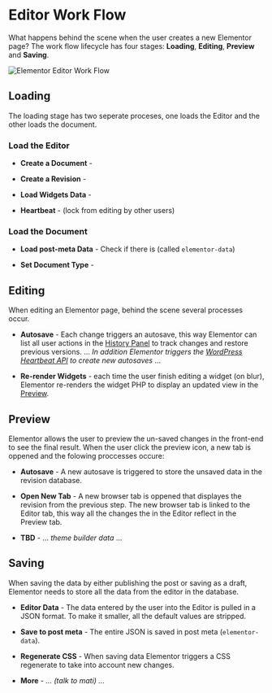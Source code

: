 # Editor Work Flow

What happens behind the scene when the user creates a new Elementor page? The work flow lifecycle has four stages: **Loading**, **Editing**, **Preview** and **Saving**.

<img :src="$withBase('/assets/img/elementor-editor-work-flow.png')" alt="Elementor Editor Work Flow">

## Loading

The loading stage has two seperate proceses, one loads the Editor and the other loads the document.

### Load the Editor

* **Create a Document** - 

* **Create a Revision** - 

* **Load Widgets Data** - 

* **Heartbeat** - (lock from editing by other users)

### Load the Document

* **Load post-meta Data** - Check if there is (called `elementor-data`)

* **Set Document Type** - 

## Editing

When editing an Elementor page, behind the scene several processes occur.

* **Autosave** - Each change triggers an autosave, this way Elementor can list all user actions in the [History Panel](./history-panel/) to track changes and restore previous versions. ... *In addition Elementor triggers the [WordPress Heartbeat API](https://developer.wordpress.org/plugins/javascript/heartbeat-api/) to create new autosaves* ...

* **Re-render Widgets** - each time the user finish editing a widget (on blur), Elementor re-renders the widget PHP to display an updated view in the [Preview](./elementor-preview/).

## Preview

Elementor allows the user to preview the un-saved changes in the front-end to see the final result. When the user click the preview icon, a new tab is oppened and the folowing proccesses occure:

* **Autosave** - A new autosave is triggered to store the unsaved data in the revision database.

* **Open New Tab** - A new browser tab is oppened that displayes the revision from the previous step. The new browser tab is linked to the Editor tab, this way all the changes the in the Editor reflect in the Preview tab.

* **TBD** - ... *theme builder data* ...

## Saving

When saving the data by either publishing the post or saving as a draft, Elementor needs to store all the data from the editor in the database.

* **Editor Data** - The data entered by the user into the Editor is pulled in a JSON format. To make it smaller, all the default values are stripped.

* **Save to post meta** - The entire JSON is saved in post meta (`elementor-data`).

* **Regenerate CSS** - When saving data Elementor triggers a CSS regenerate to take into account new changes.

* **More** - *... (talk to mati) ...*
